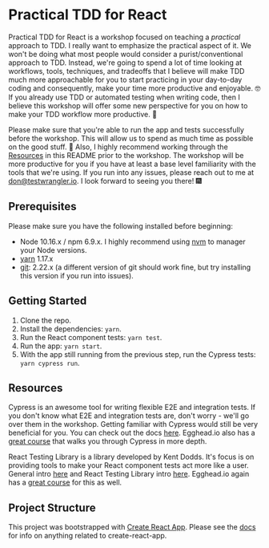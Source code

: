 # Practical TDD for React

Practical TDD for React is a workshop focused on teaching a _practical_ approach to TDD. I really want to emphasize the practical aspect of it. We won't be doing what most people would consider a purist/conventional approach to TDD. Instead, we're going to spend a lot of time looking at workflows, tools, techniques, and tradeoffs that I believe will make TDD much more approachable for you to start practicing in your day-to-day coding and consequently, make your time more productive and enjoyable. :nerd_face: If you already use TDD or automated testing when writing code, then I believe this workshop will offer some new perspective for you on how to make your TDD workflow more productive. :rocket:

Please make sure that you're able to run the app and tests successfully before the workshop. This will allow us to spend as much time as possible on the good stuff. :pizza: Also, I highly recommend working through the [Resources](#Resources) in this README prior to the workshop. The workshop will be more productive for you if you have at least a base level familiarity with the tools that we're using. If you run into any issues, please reach out to me at don@testwrangler.io. I look forward to seeing you there! :fireworks:

## Prerequisites

Please make sure you have the following installed before beginning:

- Node 10.16.x / npm 6.9.x. I highly recommend using [nvm](https://github.com/nvm-sh/nvm) to manager your Node versions.
- [yarn](https://yarnpkg.com/en/) 1.17.x
- [git](https://git-scm.com/): 2.22.x (a different version of git should work fine, but try installing this version if you run into issues).

## Getting Started

1. Clone the repo.
2. Install the dependencies: `yarn`.
3. Run the React component tests: `yarn test`.
4. Run the app: `yarn start`.
5. With the app still running from the previous step, run the Cypress tests: `yarn cypress run`.

## Resources

Cypress is an awesome tool for writing flexible E2E and integration tests. If you don't know what E2E and integration tests are, don't worry - we'll go over them in the workshop. Getting familiar with Cypress would still be very beneficial for you. You can check out the docs [here](https://docs.cypress.io/guides/overview/why-cypress.html#In-a-nutshell). Egghead.io also has a [great course](https://egghead.io/courses/test-production-ready-apps-with-cypress) that walks you through Cypress in more depth.

React Testing Library is a library developed by Kent Dodds. It's focus is on providing tools to make your React component tests act more like a user. General intro [here](https://testing-library.com/docs/intro) and React Testing Library intro [here](https://testing-library.com/docs/react-testing-library/intro). Egghead.io again has a [great course](https://egghead.io/lessons/react-confidently-ship-production-react-apps) for this as well.

## Project Structure

This project was bootstrapped with [Create React App](https://github.com/facebook/create-react-app). Please see the [docs](https://facebook.github.io/create-react-app/docs) for info on anything related to create-react-app.
